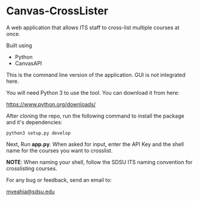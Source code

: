 # Canvas-CrossLister
A web application that allows  ITS staff to cross-list multiple courses at once. 

Built using 

- Python
- CanvasAPI 

This is the command line version of the application. GUI is not integrated here. 

You will need Python 3 to use the tool. You can download it from here:

https://www.python.org/downloads/

After cloning the repo, run the following command to install the package and it's dependencies:

`python3 setup.py develop`

Next, Run **app.py**. When asked for input, enter the API Key and the shell name for the courses you want to crosslist. 

**NOTE**: When naming your shell, follow the SDSU ITS naming convention for crosslisting courses. 

For any bug or feedback, send an email to:

myeahia@sdsu.edu
